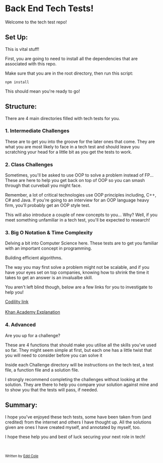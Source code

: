 # Back End Tech Tests!

Welcome to the tech test repo!

## Set Up:

This is vital stuff!

First, you are going to need to install all the dependencies that are associated with this repo. 

Make sure that you are in the root directory, then run this script:

```http
npm install
```

This should mean you're ready to go!

## Structure:

There are 4 main directories filled with tech tests for you.

### 1. Intermediate Challenges

These are to get you into the groove for the later ones that come. They are what you are most likely to face in a tech test and should leave you scratching your head for a little bit as you get the tests to work.

### 2. Class Challenges

Sometimes, you'll be asked to use OOP to solve a problem instead of FP... These are here to help you get back on top of OOP so you can smash through that curveball you might face.

Remember, a lot of critical technologies use OOP principles including, C++, C# and Java. If you're going to an interview for an OOP language heavy firm, you'll probably get an OOP style test.

This will also introduce a couple of new concepts to you... Why? Well, if you meet something unfamiliar in a tech test, you'll be expected to research!

### 3. Big O Notation & Time Complexity

Delving a bit into Computer Science here. These tests are to get you familiar with an important concept in programming.

Building efficient algorithms.

The way you may first solve a problem might not be scalable, and if you have your eyes set on top companies, knowing how to shrink the time it takes to get an answer is an invalualbe skill.

You aren't left blind though, below are a few links for you to investigate to help you!

<a href="https://app.codility.com/programmers/lessons/3-time_complexity/">Codility link</a><br /><br />
<a href="https://www.khanacademy.org/computing/computer-science/algorithms/asymptotic-notation/a/big-big-theta-notation">Khan Academy Explanation</a>

### 4. Advanced

Are you up for a challenge?

These are 4 functions that should make you utilise all the skills you've used so far. They might seem simple at first, but each one has a little twist that you will need to consider before you can solve it

Inside each Challenge directory will be instructions on the tech test, a test file, a function file and a solution file.

I strongly recommend completing the challenges without looking at the solution. They are there to help you compare your solution against mine and to show you that the tests will pass, if needed.

## Summary:

I hope you've enjoyed these tech tests, some have been taken from (and credited) from the internet and others I have thought up. All the solutions given are ones I have created myself, and annotated by myself, too.

I hope these help you and best of luck securing your next role in tech!

<br /><br />
<sub>Written by <a href="www.github.com/Edd-Cole">Edd Cole</a></sub>